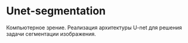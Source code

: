 # Unet-segmentation
Компьютерное зрение. Реализация архитектуры U-net для решения задачи сегментации изображения.
